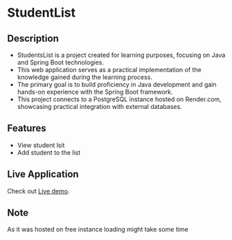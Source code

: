 # StudentList
## Description

- StudentsList is a project created for learning purposes, focusing on Java and Spring Boot technologies. 
- This web application serves as a practical implementation of the knowledge gained during the learning process. 
- The primary goal is to build proficiency in Java development and gain hands-on experience with the Spring Boot framework.
- This project connects to a PostgreSQL instance hosted on Render.com, showcasing practical integration with external databases.

## Features

- View student lsit
- Add student to the list

## Live Application

Check out [Live demo](https://springtest-7odv.onrender.com).

## Note

As it was hosted on free instance loading might take some time
